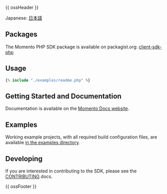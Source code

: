 {{ ossHeader }}

Japanese: [日本語](README.ja.md)

## Packages

The Momento PHP SDK package is available on packagist.org: [client-sdk-php](https://packagist.org/packages/momentohq/client-sdk-php)

## Usage

```php
{% include "./examples/readme.php" %}
```

## Getting Started and Documentation

Documentation is available on the [Momento Docs website](https://docs.momentohq.com).

## Examples

Working example projects, with all required build configuration files, are available 
[in the examples directory](./examples/).

## Developing

If you are interested in contributing to the SDK, please see the [CONTRIBUTING](./CONTRIBUTING.md) docs.

{{ ossFooter }}
